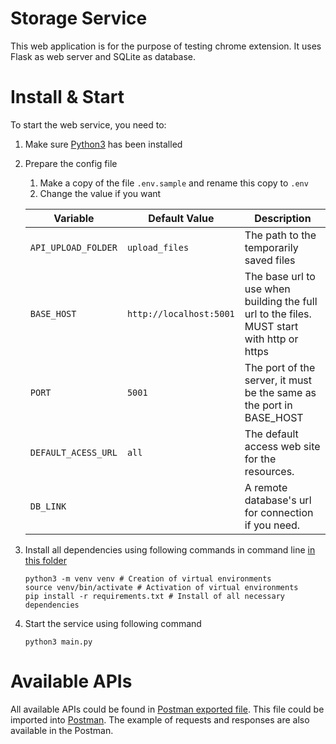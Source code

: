 # Storage Service

This web application is for the purpose of testing chrome extension. It uses Flask as web server and SQLite as database.

# Install & Start

To start the web service, you need to:

1. Make sure [Python3](https://www.python.org/downloads/) has been installed

2. Prepare the config file

   1. Make a copy of the file `.env.sample` and rename this copy to `.env`
   2. Change the value if you want

   | Variable            | Default Value           | Description                                                  |
   | ------------------- | ----------------------- | ------------------------------------------------------------ |
   | `API_UPLOAD_FOLDER` | `upload_files`          | The path to the temporarily saved files                      |
   | `BASE_HOST`         | `http://localhost:5001` | The base url to use when building the full url to the files. MUST start with http or https |
   | `PORT`              | `5001`                  | The port of the server, it must be the same as the port in BASE_HOST |
   | `DEFAULT_ACESS_URL` | `all`                   | The default access web site for the resources.               |
   | `DB_LINK`           | ` `                     | A remote database's url for connection if you need.          |

3. Install all dependencies using following commands in command line <u>in this folder</u>

   ```shell
   python3 -m venv venv # Creation of virtual environments
   source venv/bin/activate # Activation of virtual environments
   pip install -r requirements.txt # Install of all necessary dependencies
   ```

4. Start the service using following command

   ```shell
   python3 main.py
   ```

# Available APIs

All available APIs could be found in [Postman exported file](./Projet3A.postman_collection.json). This file could be imported into [Postman](https://www.postman.com/downloads/). The example of requests and responses are also available in the Postman.
